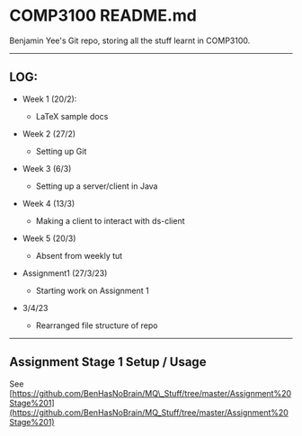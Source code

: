 # COMP3100 README.md

Benjamin Yee's Git repo, storing all the stuff learnt in COMP3100.

---

## LOG:
- Week 1 (20/2): 
	- LaTeX sample docs

- Week 2 (27/2)
	- Setting up Git

- Week 3 (6/3)
	- Setting up a server/client in Java

- Week 4 (13/3)
	- Making a client to interact with ds-client

- Week 5 (20/3)
	- Absent from weekly tut

- Assignment1 (27/3/23)
	- Starting work on Assignment 1

- 3/4/23
	- Rearranged file structure of repo

---

## Assignment Stage 1 Setup / Usage
See [https://github.com/BenHasNoBrain/MQ\_Stuff/tree/master/Assignment%20Stage%201](https://github.com/BenHasNoBrain/MQ_Stuff/tree/master/Assignment%20Stage%201)
